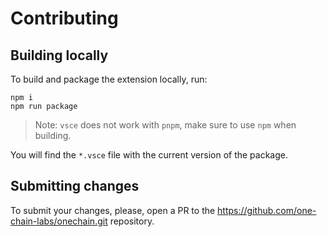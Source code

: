 # Contributing

## Building locally

To build and package the extension locally, run:

```shell
npm i
npm run package
```

> Note: `vsce` does not work with `pnpm`, make sure to use `npm` when building.

You will find the `*.vsce` file with the current version of the package.

## Submitting changes

To submit your changes, please, open a PR to the https://github.com/one-chain-labs/onechain.git repository.
